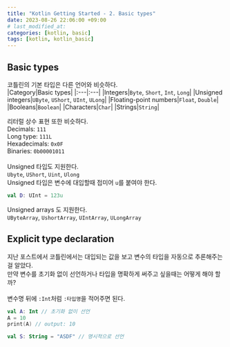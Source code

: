 ```yaml
---
title: "Kotlin Getting Started - 2. Basic types"
date: 2023-08-26 22:06:00 +09:00 
# last_modified_at:
categories: [kotlin, basic]
tags: [kotlin, kotlin_basic]
---
```


## Basic types
코틀린의 기본 타입은 다른 언어와 비슷하다. <br>
|Category|Basic types|
|:---|:---|
|Integers|`Byte`, `Short`, `Int`, `Long`|
|Unsigned integers|`UByte`, `UShort`, `UInt`, `ULong`|
|Floating-point numbers|`Float`, `Double`|
|Booleans|`Boolean`|
|Characters|`Char`|
|Strings|`String`|

리터럴 상수 표현 또한 비슷하다. <br>
Decimals: `111` <br>
Long type: `111L`<br>
Hexadecimals: `0x0F` <br>
Binaries: `0b00001011` <br>
<br>
Unsigned 타입도 지원한다. <br>
`Ubyte`, `UShort`, `Uint`, `Ulong` <br>
Unsigned 타입은 변수에 대입할때 접미어 `u`를 붙여야 한다.<br>
``` kotlin
val D: UInt = 123u
```

Unsigned arrays 도 지원한다.<br>
`UByteArray`, `UshortArray`, `UIntArray`, `ULongArray`


## Explicit type declaration
지난 포스트에서 코틀린에서는 대입되는 값을 보고 변수의 타입을 자동으로 추론해주는걸 알았다.<br>
만약 변수를 초기화 없이 선언하거나 타입을 명확하게 써주고 싶을때는 어떻게 해야 할까?<br><br>
변수명 뒤에 `:Int`처럼 `:타입명`을 적어주면 된다.<br>

```kotlin
val A: Int // 초기화 없이 선언 
A = 10
print(A) // output: 10

val S: String = "ASDF" // 명시적으로 선언
```